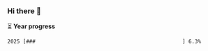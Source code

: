 ### Hi there :wave:

:hourglass_flowing_sand: **Year progress**

```txt
2025 [###                                               ] 6.3%
```
